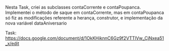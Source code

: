 Nesta Task, criei as subclasses contaCorrente e contaPoupanca. Implementei o método de saque em contaCorrente, mas em contaPoupanca só fiz as modificações referente a herança, construtor, e 
implementação da nova variável dataAniversario

Task: https://docs.google.com/document/d/1OkKHiknnC6Gz9f2VTTlVw_CjNxea51_x/edit
